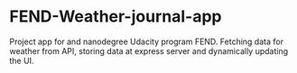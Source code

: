 # FEND-Weather-journal-app
Project app for and nanodegree Udacity program FEND. Fetching data for weather from API, storing data at express server and dynamically updating the UI.
